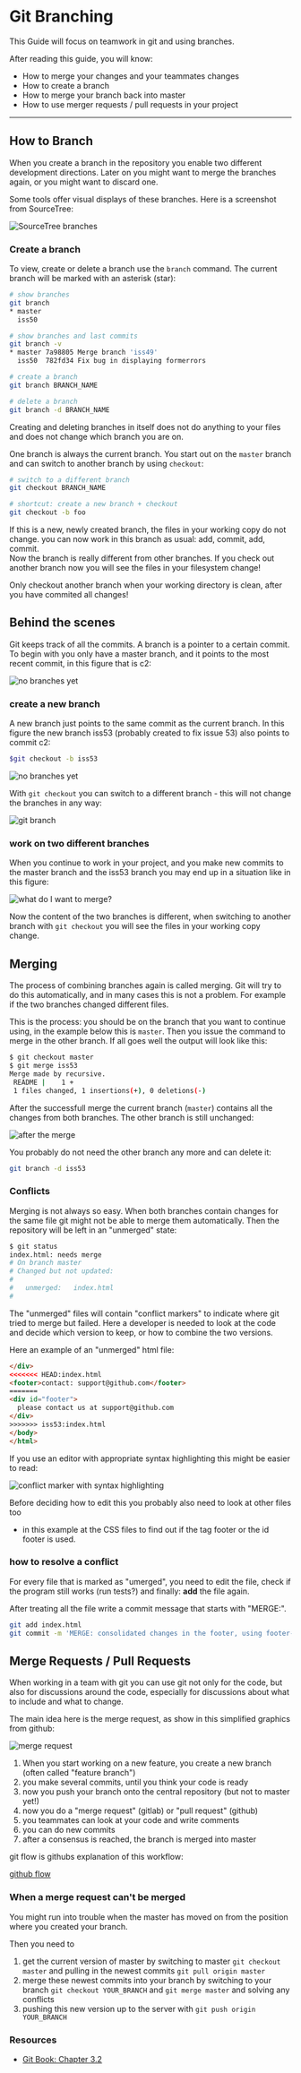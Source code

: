 Git Branching
=============

This Guide will focus on teamwork in git 
and using branches.

After reading this guide, you will know:

* How to merge your changes and your teammates changes
* How to create a branch
* How to merge your branch back into master
* How to use merger requests / pull requests in your project

----------------------------------------------------------------

How to Branch
---------

When you create a branch in the repository you enable two
different development directions.  Later on you might want to
merge the branches again, or you might want to discard one.

Some tools offer visual displays of these branches.
Here is a screenshot from SourceTree:

![SourceTree branches](images/source-tree-branches.png)

### Create a branch

To view, create or delete a branch use the `branch` command.
The current branch will be marked with an asterisk (star):

``` sh
# show branches 
git branch 
* master
  iss50

# show branches and last commits
git branch -v 
* master 7a98805 Merge branch 'iss49'
  iss50  782fd34 Fix bug in displaying formerrors

# create a branch 
git branch BRANCH_NAME

# delete a branch
git branch -d BRANCH_NAME
```

Creating and deleting branches in itself does not do anything to 
your files and does not change which branch you are on.

One branch is always the current branch. You start out
on the `master` branch and can switch to another branch
by using `checkout`:

``` sh
# switch to a different branch
git checkout BRANCH_NAME

# shortcut: create a new branch + checkout
git checkout -b foo
```

If this is a new, newly created branch, the files in your
working copy do not change.  you can now work in this
branch as usual: add, commit, add, commit.  
Now the branch is really different from other branches.
If you check out another branch now you will see the
files in your filesystem change!

Only checkout another branch when your working directory is clean,
after you have commited all changes!

Behind the scenes
---------

Git keeps track of all the commits. A branch is
a pointer to a certain commit.  To begin with you
only have  a master branch, and it points to the most recent commit,
in this figure that is c2:

![no branches yet](images/branch-and-merge-0.svg)

### create a new branch 

A new branch just points to the same commit as the current branch.
In this figure the new branch iss53 (probably created to fix issue 53)
also points to commit c2:

``` sh
$git checkout -b iss53
```

![no branches yet](images/branch-and-merge-1.svg) 

With `git checkout` you can switch to a different branch - 
this will not change the branches in any way:

![git branch](images/git-branch.png)

### work on two different branches

When you continue to work in your project,
and you make new commits to the master branch and the
iss53 branch you may end up in a situation like
in this figure:

![what do I want to merge?](images/branch-and-merge-4.svg)

Now the content of the two branches is different,
when switching to another branch with `git checkout` you will
see the files in your working copy change.

Merging
-------

The process of combining branches again is called merging.
Git will try to do this automatically, and in many cases this
is not a problem.  For example if the two branches changed
different files.

This is the process: you should be on the branch that you
want to continue using, in the example below this is `master`.
Then you issue the command to merge in the other branch.
If all goes well the output will look like this:


``` sh
$ git checkout master
$ git merge iss53
Merge made by recursive.
 README |    1 +
 1 files changed, 1 insertions(+), 0 deletions(-)
```

After the successfull merge the current branch (`master`)
contains all the changes from both branches. The other branch
is still unchanged:

![after the merge](images/branch-and-merge-5.svg)

You probably do not need the other branch any more and can delete it:

``` sh
git branch -d iss53
```

### Conflicts

Merging is not always so easy.  When both branches contain changes for the same file
git might not be able to merge them automatically. Then the repository
will be left in an "unmerged" state:

``` sh
$ git status
index.html: needs merge
# On branch master
# Changed but not updated:
#
#   unmerged:   index.html
#
```

The "unmerged" files will contain "conflict markers" to 
indicate where git tried to merge but failed.  Here a developer
is needed to look at the code and decide which version to keep,
or how to combine the two versions.

Here an example of an "unmerged" html file:

``` html
</div>
<<<<<<< HEAD:index.html
<footer>contact: support@github.com</footer>
=======
<div id="footer">
  please contact us at support@github.com
</div>
>>>>>>> iss53:index.html
</body>
</html>
```

If you use an editor with appropriate syntax highlighting
this might be easier to read:

![conflict marker with syntax highlighting](images/conflict-markers.png)


Before deciding how to edit this
you probably also need to look at other files too
- in this example at the CSS files
to find out if the tag footer or the id footer is used.


### how to resolve a conflict

For every file that is marked as "umerged", you need
to edit the file, check if the program still works (run tests?)
and finally: **add** the file again.

After treating all the file write a commit message that
starts with "MERGE:".


``` sh
git add index.html
git commit -m 'MERGE: consolidated changes in the footer, using footer-tag from now on'
```


Merge Requests / Pull Requests
---------

When working in a team with git you can use git not only
for the code, but also for discussions around the code,
especially for discussions about what to include and what to change.

The main idea here is the merge request, as show in this
simplified graphics from github:

![merge request](/images/branch-merge-request.png)

1. When you start working on a new feature, you create a new branch (often called "feature branch")
2. you make several commits, until you think your code is ready
3. now you push your branch onto the central repository (but not to master yet!)
4. now you do a "merge request" (gitlab) or "pull request" (github)
5. you teammates can look at your code and write comments
6. you can do new commits
7. after a consensus is reached, the branch is merged into master


git flow is githubs explanation of this workflow:

[github flow](https://guides.github.com/introduction/flow/)


### When a merge request can't be merged


You might run into trouble when the master has moved on from the position where you
created your branch.

Then you need to

1. get the current version of master by switching to master `git checkout master` and pulling in the newest commits `git pull origin master`
2. merge these newest commits into your branch by switching to your branch `git checkout YOUR_BRANCH`  and `git merge master` and solving any conflicts
3. pushing this new version up to the server with `git push origin YOUR_BRANCH`



### Resources 

* [Git Book: Chapter 3.2](http://git-scm.com/book/en/Git-Branching-Basic-Branching-and-Merging)
